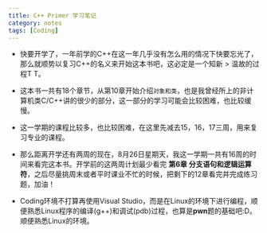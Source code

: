 ```yaml
---
title: C++ Primer 学习笔记
category: notes
tags: [Coding]
---
```


- 快要开学了，一年前学的C++在这一年几乎没有怎么用的情况下快要忘光了，那么就顺势以复习C++的名义来开始这本书吧，这必定是一个知新 > 温故的过程T T。

- 这本书一共有18个章节，从第10章开始介绍`对象和类`，也是我曾经所上的非计算机类C/C++讲的很少的部分，这一部分的学习可能会比较困难，也比较缓慢。

- 这一学期的课程比较多，也比较困难，在这里先减去15，16，17三周，用来复习专业的课程。

- 那么距离开学还有两周的现在，8月26日星期天，我这一学期一共有16周的时间来看完这本书。开学前的这两周计划最少看完 **第6章 分支语句和逻辑运算符**，之后尽量挑周末或者平时课业不忙的时候，把剩下的12章看完并完成练习题，加油！

- Coding环境不打算再使用Visual Studio，而是在Linux的环境下进行编程，顺便熟悉Linux程序的编译(g++)和调试(pdb)过程，也算是**pwn**题的基础吧:D。顺便熟悉Linux的环境。




